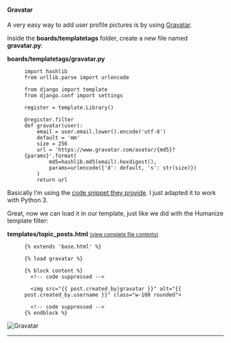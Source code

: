 #### Gravatar

A very easy way to add user profile pictures is by using [Gravatar](https://gravatar.com).

Inside the **boards/templatetags** folder, create a new file named **gravatar.py**:

**boards/templatetags/gravatar.py**

<figure class="highlight">

    import hashlib
    from urllib.parse import urlencode

    from django import template
    from django.conf import settings

    register = template.Library()

    @register.filter
    def gravatar(user):
        email = user.email.lower().encode('utf-8')
        default = 'mm'
        size = 256
        url = 'https://www.gravatar.com/avatar/{md5}?{params}'.format(
            md5=hashlib.md5(email).hexdigest(),
            params=urlencode({'d': default, 's': str(size)})
        )
        return url

</figure>

Basically I’m using the [code snippet they provide](https://fi.gravatar.com/site/implement/images/python/). I just adapted it to work with Python 3.

Great, now we can load it in our template, just like we did with the Humanize template filter:

**templates/topic_posts.html** <small>[(view complete file contents)](https://gist.github.com/vitorfs/23d5c5bc9e6c7ac94506a2660a61012c)</small>

<figure class="highlight">

    {% extends 'base.html' %}

    {% load gravatar %}

    {% block content %}
      <!-- code suppressed -->

      <img src="{{ post.created_by|gravatar }}" alt="{{ post.created_by.username }}" class="w-100 rounded">

      <!-- code suppressed -->
    {% endblock %}

</figure>

![Gravatar](https://simpleisbetterthancomplex.com/media/series/beginners-guide/1.11/part-6/gravatar.png)

* * *